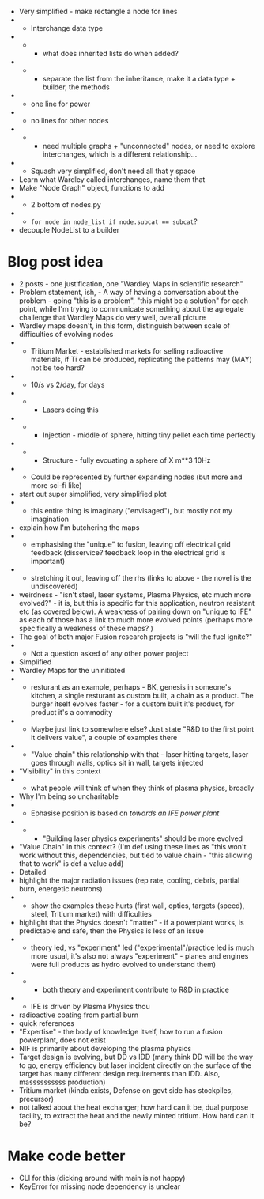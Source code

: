 * Very simplified - make rectangle a node for lines
* * Interchange data type
* * * what does inherited lists do when added?
* * * separate the list from the inheritance, make it a data type + builder, the methods 
* * one line for power
* * no lines for other nodes
* * * need multiple graphs + "unconnected" nodes, or need to explore interchanges, which is a different relationship...
* * Squash very simplified, don't need all that y space
* Learn what Wardley called interchanges, name them that
* Make "Node Graph" object, functions to add 
* * 2 bottom of nodes.py
* * `for node in node_list if node.subcat == subcat`?
* decouple NodeList to a builder
# Blog post idea
* 2 posts - one justification, one "Wardley Maps in scientific research"
* Problem statement, ish, - A way of having a conversation about the problem - going "this is a problem", "this might be a solution" for each point, while I'm trying to communicate something about the agregate challenge that Wardley Maps do very well, overall picture
* Wardley maps doesn't, in this form, distinguish between scale of difficulties of evolving nodes
* * Tritium Market - established markets for selling radioactive materials, if Ti can be produced, replicating the patterns may (MAY) not be too hard?
* * 10/s vs 2/day, for days
* * * Lasers doing this
* * * Injection - middle of sphere, hitting tiny pellet each time perfectly
* * * Structure - fully evcuating a sphere of X m**3 10Hz
* * Could be represented by further expanding nodes (but more and more sci-fi like)
* start out super simplified, very simplified plot
* * this entire thing is imaginary ("envisaged"), but mostly not my imagination
* explain how I'm butchering the maps
* * emphasising the "unique" to fusion, leaving off electrical grid feedback (disservice? feedback loop in the electrical grid is important)
* * stretching it out, leaving off the rhs (links to above - the novel is the undiscovered)
* weirdness - "isn't steel, laser systems, Plasma Physics, etc much more evolved?" - it is, but this is specific for this application, neutron resistant etc (as covered below). A weakness of pairing down on "unique to IFE" as each of those has a link to much more evolved points (perhaps more specifically a weakness of these maps? )
* The goal of both major Fusion research projects is "will the fuel ignite?"
* * Not a question asked of any other power project
* Simplified
* Wardley Maps for the uninitiated
* * resturant as an example, perhaps - BK, genesis in someone's kitchen, a single resturant as custom built, a chain as a product. The burger itself evolves faster - for a custom built it's product, for product it's a commodity
* * Maybe just link to somewhere else? Just state "R&D to the first point it delivers value", a couple of examples there
* * "Value chain" this relationship with that - laser hitting targets, laser goes through walls, optics sit in wall, targets injected
* "Visibility" in this context
* * what people will think of when they think of plasma physics, broadly
* Why I'm being so uncharitable
* * Ephasise position is based on *towards an IFE power plant*
* * * "Building laser physics experiments" should be more evolved
* "Value Chain" in this context? (I'm def using these lines as "this won't work without this, dependencies, but tied to value chain - "this allowing that to work" is def a value add)
* Detailed
* highlight the major radiation issues (rep rate, cooling, debris, partial burn, energetic neutrons)
* * show the examples these hurts (first wall, optics, targets (speed), steel, Tritium market) with difficulties
* highlight that the Physics doesn't "matter" - if a powerplant works, is predictable and safe, then the Physics is less of an issue
* * theory led, vs "experiment" led ("experimental"/practice led is much more usual, it's also not always "experiment" - planes and engines were full products as hydro evolved to understand them)
* * * both theory and experiment contribute to R&D in practice
* * IFE is driven by Plasma Physics thou
* radioactive coating from partial burn
* quick references
* "Expertise" - the body of knowledge itself, how to run a fusion powerplant, does not exist
* NIF is primarily about developing the plasma physics
* Target design is evolving, but DD vs IDD (many think DD will be the way to go, energy efficiency but laser incident directly on the surface of the target has many different design requirements than IDD. Also, massssssssss production)
* Tritium market (kinda exists, Defense on govt side has stockpiles, precursor)
* not talked about the heat exchanger; how hard can it be, dual purpose facility, to extract the heat and the newly minted tritium. How hard can it be?
# Make code better
* CLI for this (dicking around with main is not happy)
* KeyError for missing node dependency is unclear
